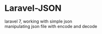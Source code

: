 # Laravel-JSON
 laravel 7, working with simple json <br>
 manipulating json file with encode and decode
